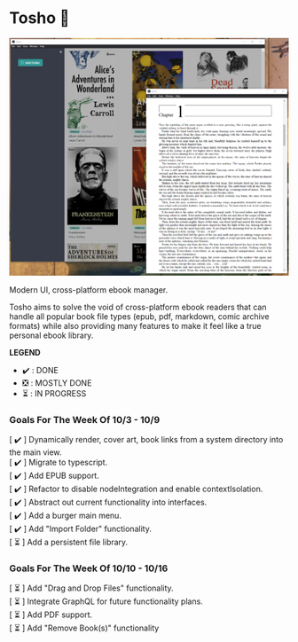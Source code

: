 # Tosho :book:

<img src="./brand/tosho-prototype.png"/>

Modern UI, cross-platform ebook manager.

Tosho aims to solve the void of cross-platform ebook readers that can handle all popular book file types (epub, pdf, markdown, comic archive formats) while also providing many features to make it feel like a true personal ebook library.

**LEGEND**

- :heavy_check_mark: : DONE
- :negative_squared_cross_mark: : MOSTLY DONE
- :hourglass_flowing_sand: : IN PROGRESS

### Goals For The Week Of 10/3 - 10/9

[ :heavy_check_mark: ] Dynamically render, cover art, book links from a system directory into the main view. <br>
[ :heavy_check_mark: ] Migrate to typescript. <br>
[ :heavy_check_mark: ] Add EPUB support. <br>
[ :heavy_check_mark: ] Refactor to disable nodeIntegration and enable contextIsolation. <br>
[ :heavy_check_mark: ] Abstract out current functionality into interfaces. <br>
[ :heavy_check_mark: ] Add a burger main menu. <br>
[ :heavy_check_mark: ] Add "Import Folder" functionality. <br>
[ :hourglass_flowing_sand: ] Add a persistent file library. <br>

### Goals For The Week Of 10/10 - 10/16

[ :hourglass_flowing_sand: ] Add "Drag and Drop Files" functionality. <br>
[ :hourglass_flowing_sand: ] Integrate GraphQL for future functionality plans. <br>
[ :hourglass_flowing_sand: ] Add PDF support. <br>
[ :hourglass_flowing_sand: ] Add "Remove Book(s)" functionality <br>
